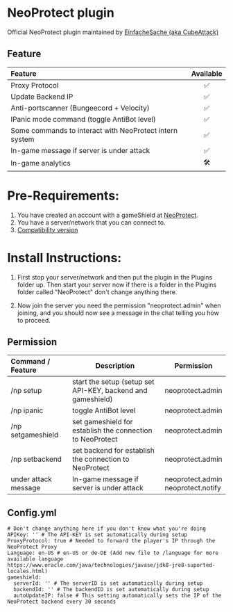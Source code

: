 # NeoProtect plugin
Official NeoProtect plugin maintained by [EinfacheSache (aka CubeAttack)](https://github.com/EinfacheSache)


## Feature

| Feature                                                 |      Available      |
|:--------------------------------------------------------|:-------------------:|
| Proxy Protocol                                          | :white_check_mark:  |
| Update Backend IP                                       | :white_check_mark:  |
| Anti-portscanner (Bungeecord + Velocity)                | :white_check_mark:  |
| IPanic mode command (toggle AntiBot level)              | :white_check_mark:  |
| Some commands to interact with NeoProtect intern system | :white_check_mark:  |
| In-game message if server is under attack               | :white_check_mark:  |
| In-game analytics                                       | :hammer_and_wrench: |


Pre-Requirements:
=================
1) You have created an account with a gameShield at [NeoProtect](https://neoprotect.net).
2) You have a server/network that you can connect to.
3) [Compatibility version](https://github.com/NeoProtect/NeoPlugin/blob/master/SECURITY.md)
 
  
Install Instructions:
=====================
1) First stop your server/network and then put the plugin in the Plugins folder up.
   Then start your server now if there is a folder in the Plugins folder called "NeoProtect" 
   don't change anything there.

2) Now join the server you need the permission "neoprotect.admin" when joining, 
   and you should now see a message in the chat telling you how to proceed.

## Permission

| Command / Feature    | Description                                                 | Permission                             |
|:---------------------|-------------------------------------------------------------|----------------------------------------|
| /np setup            | start the setup (setup set API-KEY, backend and gameshield) | neoprotect.admin                       |
| /np ipanic           | toggle AntiBot level                                        | neoprotect.admin                       |
| /np setgameshield    | set gameshield for establish the connection to NeoProtect   | neoprotect.admin                       |
| /np setbackend       | set backend for establish the connection to NeoProtect      | neoprotect.admin                       |
| under attack message | In-game message if server is under attack                   | neoprotect.admin<br/>neoprotect.notify |

## Config.yml 
```
# Don't change anything here if you don't know what you're doing
APIKey: '' # The API-KEY is set automatically during setup
ProxyProtocol: true # Needed to forward the player's IP through the NeoProtect Proxy
Language: en-US # en-US or de-DE (Add new file to /language for more available language https://www.oracle.com/java/technologies/javase/jdk8-jre8-suported-locales.html)
gameshield:
  serverId: '' # The serverID is set automatically during setup
  backendId: '' # The backendID is set automatically during setup
  autoUpdateIP: false # This setting automatically sets the IP of the NeoProtect backend every 30 seconds
```
